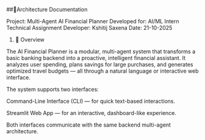 ##🧠Architecture Documentation

Project: Multi-Agent AI Financial Planner
Developed for: AI/ML Intern Technical Assignment
Developer: Kshitij Saxena
Date: 21-10-2025

1. 🎯 Overview

The AI Financial Planner is a modular, multi-agent system that transforms a basic banking backend into a proactive, intelligent financial assistant.
It analyzes user spending, plans savings for large purchases, and generates optimized travel budgets — all through a natural language or interactive web interface.

The system supports two interfaces:

Command-Line Interface (CLI) — for quick text-based interactions.

Streamlit Web App — for an interactive, dashboard-like experience.

Both interfaces communicate with the same backend multi-agent architecture.
